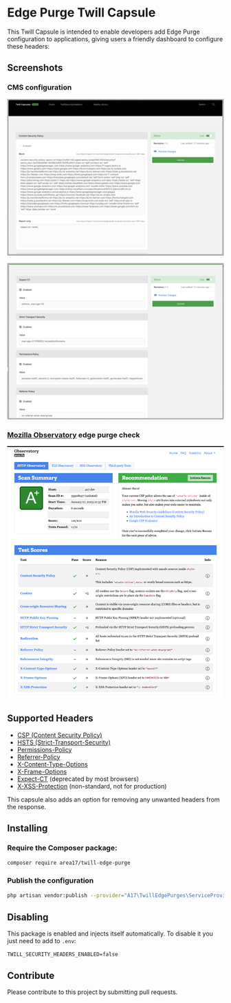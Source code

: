 # Edge Purge Twill Capsule

This Twill Capsule is intended to enable developers add Edge Purge configuration to applications, giving users a friendly dashboard to configure these headers: 

## Screenshots

### CMS configuration
![screenshot 1](docs/screenshot01.png)

![screenshot 2](docs/screenshot02.png)

### [Mozilla Observatory](https://observatory.mozilla.org) edge purge check

![screenshot 2](docs/screenshot03.png)

## Supported Headers

- [CSP (Content Security Policy)](https://developer.mozilla.org/en-US/docs/Web/HTTP/CSP)
- [HSTS (Strict-Transport-Security)](https://developer.mozilla.org/en-US/docs/Web/HTTP/Headers/Strict-Transport-Security)
- [Permissions-Policy](https://developer.mozilla.org/en-US/docs/Web/HTTP/Headers/Permissions-Policy)
- [Referrer-Policy](https://developer.mozilla.org/en-US/docs/Web/HTTP/Headers/Referrer-Policy)
- [X-Content-Type-Options](https://developer.mozilla.org/en-US/docs/Web/HTTP/Headers/X-Content-Type-Options)
- [X-Frame-Options](https://developer.mozilla.org/en-US/docs/Web/HTTP/Headers/X-Frame-Options)
- [Expect-CT](https://developer.mozilla.org/en-US/docs/Web/HTTP/Headers/Expect-CT) (deprecated by most browsers)
- [X-XSS-Protection](https://developer.mozilla.org/en-US/docs/Web/HTTP/Headers/X-XSS-Protection) (non-standard, not for production)

This capsule also adds an option for removing any unwanted headers from the response. 

## Installing

### Require the Composer package:

``` bash
composer require area17/twill-edge-purge
```

### Publish the configuration

``` bash
php artisan vendor:publish --provider="A17\TwillEdgePurges\ServiceProvider"
```

## Disabling

This package is enabled and injects itself automatically. To disable it you just need to add to `.env`:

```dotenv
TWILL_SECURITY_HEADERS_ENABLED=false
```

## Contribute

Please contribute to this project by submitting pull requests.
